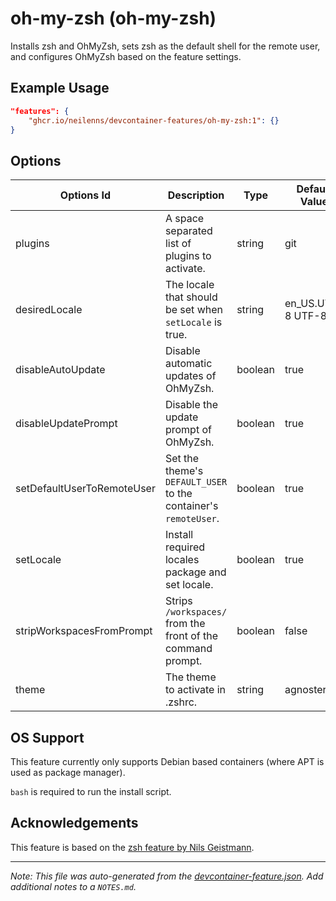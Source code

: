 
# oh-my-zsh (oh-my-zsh)

Installs zsh and OhMyZsh, sets zsh as the default shell for the remote user, and configures OhMyZsh based on the feature settings.

## Example Usage

```json
"features": {
    "ghcr.io/neilenns/devcontainer-features/oh-my-zsh:1": {}
}
```

## Options

| Options Id | Description | Type | Default Value |
|-----|-----|-----|-----|
| plugins | A space separated list of plugins to activate. | string | git |
| desiredLocale | The locale that should be set when `setLocale` is true. | string | en_US.UTF-8 UTF-8 |
| disableAutoUpdate | Disable automatic updates of OhMyZsh. | boolean | true |
| disableUpdatePrompt | Disable the update prompt of OhMyZsh. | boolean | true |
| setDefaultUserToRemoteUser | Set the theme's `DEFAULT_USER` to the container's `remoteUser`. | boolean | true |
| setLocale | Install required locales package and set locale. | boolean | true |
| stripWorkspacesFromPrompt | Strips `/workspaces/` from the front of the command prompt. | boolean | false |
| theme | The theme to activate in .zshrc. | string | agnoster |

## OS Support

This feature currently only supports Debian based containers (where APT is used as package manager).

`bash` is required to run the install script.

## Acknowledgements

This feature is based on the [zsh feature by Nils Geistmann](https://github.com/nils-geistmann/devcontainers-features/tree/main/src/zsh).


---

_Note: This file was auto-generated from the [devcontainer-feature.json](https://github.com/neilenns/devcontainer-features/blob/main/src/oh-my-zsh/devcontainer-feature.json).  Add additional notes to a `NOTES.md`._
